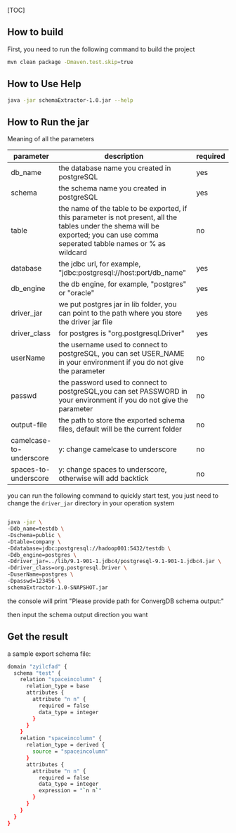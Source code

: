 [TOC]

## How to build

First, you need to run the following command to build the project
```bash
mvn clean package -Dmaven.test.skip=true
```

## How to Use Help
```bash
java -jar schemaExtractor-1.0.jar --help
```


## How to Run the jar

Meaning of all the parameters

| parameter               | description                                                  | required |
| ----------------------- | ------------------------------------------------------------ | -------- |
| db_name                 | the database name you created in postgreSQL                  | yes      |
| schema                  | the schema name you created in postgreSQL                    | yes      |
| table                   | the name of the table to be exported, if this parameter is not present, all the tables under the shema will be exported; you can use comma seperated tabble names or % as wildcard                     | no      |
| database                | the jdbc url, for example, "jdbc:postgresql://host:port/db_name" | yes      |
| db_engine               | the db engine, for example, "postgres" or "oracle" | yes      |
| driver_jar              | we put postgres jar in lib folder, you can point to the path where you store the driver jar file | yes      |
| driver_class            | for postgres is "org.postgresql.Driver"              | yes      |
| userName                | the username used to connect to postgreSQL, you can set  USER_NAME in your environment if you do not give the parameter | no       |
| passwd                  | the password used to connect to postgreSQL,you can set  PASSWORD in your environment if you do not give the parameter | no       |
| output-file             | the path to store the exported schema files, default will be the current folder                            | no       |
| camelcase-to-underscore | y: change camelcase to underscore | no       |
| spaces-to-underscore    | y: change spaces to underscore, otherwise will add backtick | no       |

you can run the following command to quickly start test, you just need to change the <code>driver_jar</code> directory in your operation system


```bash

java -jar \
-Ddb_name=testdb \
-Dschema=public \
-Dtable=company \
-Ddatabase=jdbc:postgresql://hadoop001:5432/testdb \
-Ddb_engine=postgres \
-Ddriver_jar=../lib/9.1-901-1.jdbc4/postgresql-9.1-901-1.jdbc4.jar \
-Ddriver_class=org.postgresql.Driver \
-DuserName=postgres \
-Dpasswd=123456 \
schemaExtractor-1.0-SNAPSHOT.jar

```

 the console will print "Please provide path for ConvergDB schema output:"

then input the schema output direction you want

## Get the result

a sample export schema file:

```bash
domain "zyilcfad" {
  schema "test" {
    relation "spaceincolumn" {
      relation_type = base
      attributes {
        attribute "n n" {
          required = false
          data_type = integer
        }
      }
    }
    relation "spaceincolumn" {
      relation_type = derived {
        source = "spaceincolumn"
      }
      attributes {
        attribute "n n" {
          required = false
          data_type = integer
          expression = "`n n`"
        }
      }
    }
  }
}


```


